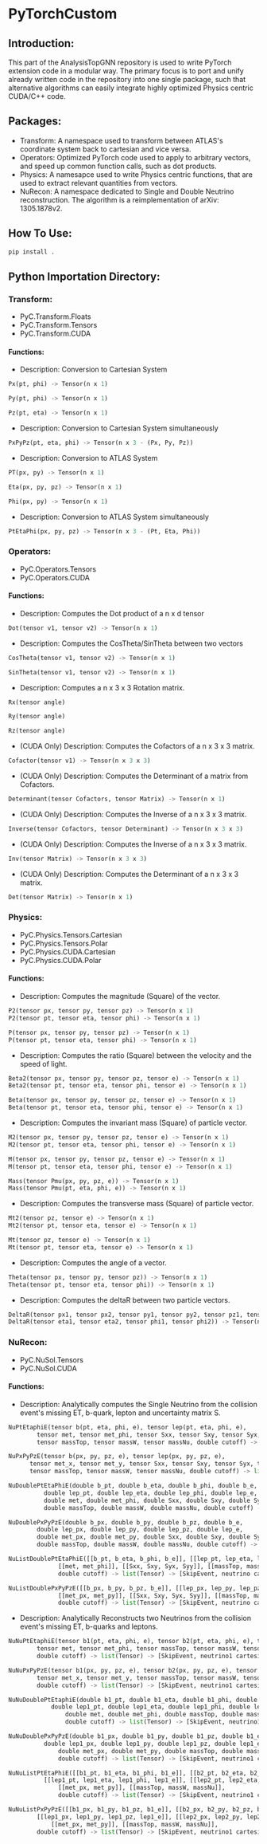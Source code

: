 # PyTorchCustom
## Introduction:
This part of the AnalysisTopGNN repository is used to write PyTorch extension code in a modular way. 
The primary focus is to port and unify already written code in the repository into one single package, such that alternative algorithms can easily integrate highly optimized Physics centric CUDA/C++ code.

## Packages:
- Transform: A namespace used to transform between ATLAS's coordinate system back to cartesian and vice versa.
- Operators: Optimized PyTorch code used to apply to arbitrary vectors, and speed up common function calls, such as dot products. 
- Physics: A namesapce used to write Physics centric functions, that are used to extract relevant quantities from vectors.
- NuRecon: A namespace dedicated to Single and Double Neutrino reconstruction. The algorithm is a reimplementation of arXiv: 1305.1878v2.

## How To Use:
```bash 
pip install . 
```

## Python Importation Directory:
### Transform:
- PyC.Transform.Floats
- PyC.Transform.Tensors
- PyC.Transform.CUDA

#### Functions:
- Description: Conversion to Cartesian System
```python 
Px(pt, phi) -> Tensor(n x 1)
```
```python 
Py(pt, phi) -> Tensor(n x 1)
```
```python 
Pz(pt, eta) -> Tensor(n x 1)
```
- Description: Conversion to Cartesian System simultaneously 
```python 
PxPyPz(pt, eta, phi) -> Tensor(n x 3 - (Px, Py, Pz))
```

- Description: Conversion to ATLAS System
```python 
PT(px, py) -> Tensor(n x 1)
```
```python 
Eta(px, py, pz) -> Tensor(n x 1)
```
```python 
Phi(px, py) -> Tensor(n x 1)
```

- Description: Conversion to ATLAS System simultaneously 
```python 
PtEtaPhi(px, py, pz) -> Tensor(n x 3 - (Pt, Eta, Phi))
```

### Operators:
- PyC.Operators.Tensors
- PyC.Operators.CUDA 

#### Functions:
- Description: Computes the Dot product of a n x d tensor 
```python 
Dot(tensor v1, tensor v2) -> Tensor(n x 1)
```

- Description: Computes the CosTheta/SinTheta between two vectors 
```python 
CosTheta(tensor v1, tensor v2) -> Tensor(n x 1)
```
```python 
SinTheta(tensor v1, tensor v2) -> Tensor(n x 1)
```

- Description: Computes a n x 3 x 3 Rotation matrix.
```python 
Rx(tensor angle)
```
```python 
Ry(tensor angle)
```
```python 
Rz(tensor angle)
```

- (CUDA Only) Description: Computes the Cofactors of a n x 3 x 3 matrix.
```python 
Cofactor(tensor v1) -> Tensor(n x 3 x 3)
```
- (CUDA Only) Description: Computes the Determinant of a matrix from Cofactors.
```python 
Determinant(tensor Cofactors, tensor Matrix) -> Tensor(n x 1)
```
- (CUDA Only) Description: Computes the Inverse of a n x 3 x 3 matrix.
```python 
Inverse(tensor Cofactors, tensor Determinant) -> Tensor(n x 3 x 3)
```
- (CUDA Only) Description: Computes the Inverse of a n x 3 x 3 matrix.
```python 
Inv(tensor Matrix) -> Tensor(n x 3 x 3)
```
- (CUDA Only) Description: Computes the Determinant of a n x 3 x 3 matrix.
```python 
Det(tensor Matrix) -> Tensor(n x 1)
```

### Physics:
- PyC.Physics.Tensors.Cartesian
- PyC.Physics.Tensors.Polar 
- PyC.Physics.CUDA.Cartesian 
- PyC.Physics.CUDA.Polar 

#### Functions:
- Description: Computes the magnitude (Square) of the vector.
```python 
P2(tensor px, tensor py, tensor pz) -> Tensor(n x 1)
P2(tensor pt, tensor eta, tensor phi) -> Tensor(n x 1)
```
```python 
P(tensor px, tensor py, tensor pz) -> Tensor(n x 1)
P(tensor pt, tensor eta, tensor phi) -> Tensor(n x 1)
```
- Description: Computes the ratio (Square) between the velocity and the speed of light.
```python 
Beta2(tensor px, tensor py, tensor pz, tensor e) -> Tensor(n x 1)
Beta2(tensor pt, tensor eta, tensor phi, tensor e) -> Tensor(n x 1)
```
```python 
Beta(tensor px, tensor py, tensor pz, tensor e) -> Tensor(n x 1)
Beta(tensor pt, tensor eta, tensor phi, tensor e) -> Tensor(n x 1)
```

- Description: Computes the invariant mass (Square) of particle vector.
```python 
M2(tensor px, tensor py, tensor pz, tensor e) -> Tensor(n x 1)
M2(tensor pt, tensor eta, tensor phi, tensor e) -> Tensor(n x 1)
```
```python 
M(tensor px, tensor py, tensor pz, tensor e) -> Tensor(n x 1)
M(tensor pt, tensor eta, tensor phi, tensor e) -> Tensor(n x 1)
```
```python 
Mass(tensor Pmu(px, py, pz, e)) -> Tensor(n x 1)
Mass(tensor Pmu(pt, eta, phi, e)) -> Tensor(n x 1)
```
- Description: Computes the transverse mass (Square) of particle vector.
```python 
Mt2(tensor pz, tensor e) -> Tensor(n x 1)
Mt2(tensor pt, tensor eta, tensor e) -> Tensor(n x 1)
```
```python 
Mt(tensor pz, tensor e) -> Tensor(n x 1)
Mt(tensor pt, tensor eta, tensor e) -> Tensor(n x 1)
```

- Description: Computes the angle of a vector.
```python 
Theta(tensor px, tensor py, tensor pz)) -> Tensor(n x 1)
Theta(tensor pt, tensor eta, tensor phi)) -> Tensor(n x 1)
```

- Description: Computes the deltaR between two particle vectors.
```python 
DeltaR(tensor px1, tensor px2, tensor py1, tensor py2, tensor pz1, tensor pz2)) -> Tensor(n x 1)
DeltaR(tensor eta1, tensor eta2, tensor phi1, tensor phi2)) -> Tensor(n x 1)
```

### NuRecon:
- PyC.NuSol.Tensors
- PyC.NuSol.CUDA

#### Functions:
- Description: Analytically computes the Single Neutrino from the collision event's missing ET, b-quark, lepton and uncertainty matrix S.
```python 
NuPtEtaphiE(tensor b(pt, eta, phi, e), tensor lep(pt, eta, phi, e), 
	    tensor met, tensor met_phi, tensor Sxx, tensor Sxy, tensor Syx, tensor Syy, 
	    tensor massTop, tensor massW, tensor massNu, double cutoff) -> list(Tensor) -> [SkipEvent, neutrino cartesian momentum 3-vector, Chi2, Other unsorted Solutions]

NuPxPyPzE(tensor b(px, py, pz, e), tensor lep(px, py, pz, e), 
	  tensor met_x, tensor met_y, tensor Sxx, tensor Sxy, tensor Syx, tensor Syy, 
	  tensor massTop, tensor massW, tensor massNu, double cutoff) -> list(Tensor) -> [SkipEvent, neutrino cartesian momentum 3-vector, Chi2, Other unsorted Solutions]

NuDoublePtEtaPhiE(double b_pt, double b_eta, double b_phi, double b_e, 
		  double lep_pt, double lep_eta, double lep_phi, double lep_e, 
		  double met, double met_phi, double Sxx, double Sxy, double Syx, double Syy, 
		  double massTop, double massW, double massNu, double cutoff) -> list(Tensor) -> [SkipEvent, neutrino cartesian momentum 3-vector, Chi2, Other unsorted Solutions]

NuDoublePxPyPzE(double b_px, double b_py, double b_pz, double b_e, 
		double lep_px, double lep_py, double lep_pz, double lep_e, 
		double met_px, double met_py, double Sxx, double Sxy, double Syx, double Syy, 
		double massTop, double massW, double massNu, double cutoff) -> list(Tensor) -> [SkipEvent, neutrino cartesian momentum 3-vector, Chi2, Other unsorted Solutions]

NuListDoublePtEtaPhiE([[b_pt, b_eta, b_phi, b_e]], [[lep_pt, lep_eta, lep_phi, lep_e]], 
		      [[met, met_phi]], [[Sxx, Sxy, Syx, Syy]], [[massTop, massW, massNu]], 
		      double cutoff) -> list(Tensor) -> [SkipEvent, neutrino cartesian momentum 3-vector, Chi2, Other unsorted Solutions]

NuListDoublePxPyPzE([[b_px, b_py, b_pz, b_e]], [[lep_px, lep_py, lep_pz, lep_e]], 
		      [[met_px, met_py]], [[Sxx, Sxy, Syx, Syy]], [[massTop, massW, massNu]], 
		      double cutoff) -> list(Tensor) -> [SkipEvent, neutrino cartesian momentum 3-vector, Chi2, Other unsorted Solutions]

```
- Description: Analytically Reconstructs two Neutrinos from the collision event's missing ET, b-quarks and leptons.
```python 
NuNuPtEtaphiE(tensor b1(pt, eta, phi, e), tensor b2(pt, eta, phi, e), tensor lep1(pt, eta, phi, e), tensor lep2(pt, eta, phi, e), 
	    tensor met, tensor met_phi, tensor massTop, tensor massW, tensor massNu, 
	    double cutoff) -> list(Tensor) -> [SkipEvent, neutrino1 cartesian momentum 3-vector, neutrino2 cartesian momentum 3-vector, neutrino1 perpendicular vector, neutrino2 perpendicular vector, transverse plane n_, unsorted neutrino1 solutions, unsorted neutrino2 solutions]

NuNuPxPyPzE(tensor b1(px, py, pz, e), tensor b2(px, py, pz, e), tensor lep1(px, py, pz, e), tensor lep2(px, py, pz, e), 
	    tensor met_x, tensor met_y, tensor massTop, tensor massW, tensor massNu, 
	    double cutoff) -> list(Tensor) -> [SkipEvent, neutrino1 cartesian momentum 3-vector, neutrino2 cartesian momentum 3-vector, neutrino1 perpendicular vector, neutrino2 perpendicular vector, transverse plane n_, unsorted neutrino1 solutions, unsorted neutrino2 solutions]

NuNuDoublePtEtaphiE(double b1_pt, double b1_eta, double b1_phi, double b1_e, double b2_pt, double b2_eta, double b2_phi, double b2_e, 
		    double lep1_pt, double lep1_eta, double lep1_phi, double lep1_e, double lep2_pt, double lep2_eta, double lep2_phi, double lep2_e,
	    	    double met, double met_phi, double massTop, double massW, double massNu, 
	    	    double cutoff) -> list(Tensor) -> [SkipEvent, neutrino1 cartesian momentum 3-vector, neutrino2 cartesian momentum 3-vector, neutrino1 perpendicular vector, neutrino2 perpendicular vector, transverse plane n_, unsorted neutrino1 solutions, unsorted neutrino2 solutions]

NuNuDoublePxPyPzE(double b1_px, double b1_py, double b1_pz, double b1_e, double b2_px, double b2_py, double b2_pz, double b2_e, 
		  double lep1_px, double lep1_py, double lep1_pz, double lep1_e, double lep2_px, double lep2_py, double lep2_pz, double lep2_e,
	    	  double met_px, double met_py, double massTop, double massW, double massNu, 
	    	  double cutoff) -> list(Tensor) -> [SkipEvent, neutrino1 cartesian momentum 3-vector, neutrino2 cartesian momentum 3-vector, neutrino1 perpendicular vector, neutrino2 perpendicular vector, transverse plane n_, unsorted neutrino1 solutions, unsorted neutrino2 solutions]

NuNuListPtEtaPhiE([[b1_pt, b1_eta, b1_phi, b1_e]], [[b2_pt, b2_eta, b2_phi, b2_e]], 
		  [[lep1_pt, lep1_eta, lep1_phi, lep1_e]], [[lep2_pt, lep2_eta, lep2_phi, lep2_e]], 
	    	  [[met_px, met_py]], [[massTop, massW, massNu]], 
	    	  double cutoff) -> list(Tensor) -> [SkipEvent, neutrino1 cartesian momentum 3-vector, neutrino2 cartesian momentum 3-vector, neutrino1 perpendicular vector, neutrino2 perpendicular vector, transverse plane n_, unsorted neutrino1 solutions, unsorted neutrino2 solutions]

NuNuListPxPyPzE([[b1_px, b1_py, b1_pz, b1_e]], [[b2_px, b2_py, b2_pz, b2_e]], 
		[[lep1_px, lep1_py, lep1_pz, lep1_e]], [[lep2_px, lep2_py, lep2_pz, lep2_e]], 
	    	[[met_px, met_py]], [[massTop, massW, massNu]], 
		double cutoff) -> list(Tensor) -> [SkipEvent, neutrino1 cartesian momentum 3-vector, neutrino2 cartesian momentum 3-vector, neutrino1 perpendicular vector, neutrino2 perpendicular vector, transverse plane n_, unsorted neutrino1 solutions, unsorted neutrino2 solutions]
```
